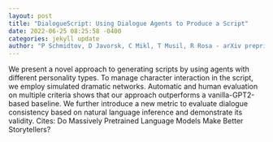```yaml
--- 
layout: post 
title: "DialogueScript: Using Dialogue Agents to Produce a Script" 
date: 2022-06-25 08:25:58 -0400 
categories: jekyll update 
author: "P Schmidtov, D Javorsk, C Mikl, T Musil, R Rosa - arXiv preprint arXiv , 2022" 
--- 
```

We present a novel approach to generating scripts by using agents with different personality types. To manage character interaction in the script, we employ simulated dramatic networks. Automatic and human evaluation on multiple criteria shows that our approach outperforms a vanilla-GPT2-based baseline. We further introduce a new metric to evaluate dialogue consistency based on natural language inference and demonstrate its validity. Cites: Do Massively Pretrained Language Models Make Better Storytellers?